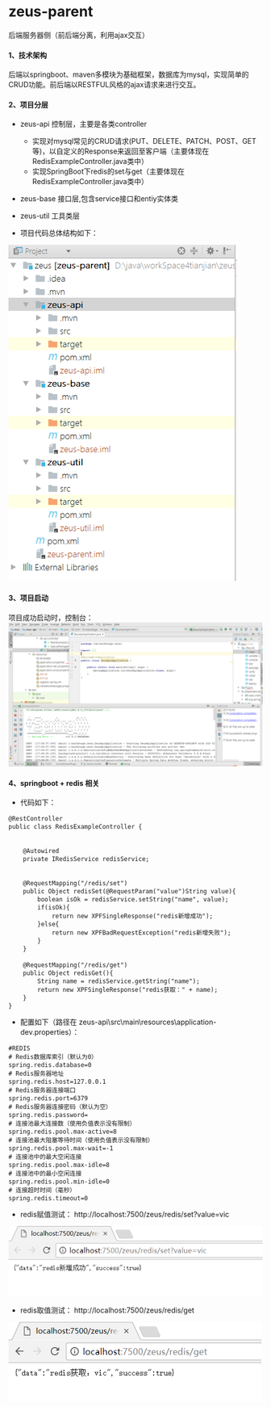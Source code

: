 # zeus-parent
后端服务器侧（前后端分离，利用ajax交互）

#### 1、技术架构
后端以springboot、maven多模块为基础框架，数据库为mysql，实现简单的CRUD功能。前后端以RESTFUL风格的ajax请求来进行交互。
  
#### 2、项目分层

* zeus-api 控制层，主要是各类controller
    * 实现对mysql常见的CRUD请求(PUT、DELETE、PATCH、POST、GET等)，以自定义的Response来返回至客户端（主要体现在 RedisExampleController.java类中）
    * 实现SpringBoot下redis的set与get（主要体现在 RedisExampleController.java类中）
* zeus-base 接口层,包含service接口和entiy实体类  
* zeus-util 工具类层

* 项目代码总体结构如下：

![项目代码总体结构](https://github.com/jiangcaijun/pictureAsset/blob/HEAD/src/zeus-parent/2017-10-30_172632.png?raw=true)
    

#### 3、项目启动
    
项目成功启动时，控制台：
![项目成功启动时，控制台](https://github.com/jiangcaijun/pictureAsset/blob/HEAD/src/zeus-parent/2017-10-30_170546.png?raw=true)
    
#### 4、springboot + redis 相关
* 代码如下：
```
@RestController
public class RedisExampleController {


    @Autowired
    private IRedisService redisService;


    @RequestMapping("/redis/set")
    public Object redisSet(@RequestParam("value")String value){
        boolean isOk = redisService.setString("name", value);
        if(isOk){
            return new XPFSingleResponse("redis新增成功");
        }else{
            return new XPFBadRequestException("redis新增失败");
        }
    }

    @RequestMapping("/redis/get")
    public Object redisGet(){
        String name = redisService.getString("name");
        return new XPFSingleResponse("redis获取：" + name);
    }
}
```

* 配置如下（路径在 zeus-api\src\main\resources\application-dev.properties）：
```
#REDIS
# Redis数据库索引（默认为0）
spring.redis.database=0
# Redis服务器地址
spring.redis.host=127.0.0.1
# Redis服务器连接端口
spring.redis.port=6379
# Redis服务器连接密码（默认为空）
spring.redis.password=
# 连接池最大连接数（使用负值表示没有限制）
spring.redis.pool.max-active=8
# 连接池最大阻塞等待时间（使用负值表示没有限制）
spring.redis.pool.max-wait=-1
# 连接池中的最大空闲连接
spring.redis.pool.max-idle=8
# 连接池中的最小空闲连接
spring.redis.pool.min-idle=0
# 连接超时时间（毫秒）
spring.redis.timeout=0
```
* redis赋值测试：
http://localhost:7500/zeus/redis/set?value=vic
    
![redis赋值测试](https://github.com/jiangcaijun/pictureAsset/blob/HEAD/src/zeus-parent/2017-10-30_172216.png?raw=true)

* redis取值测试：
http://localhost:7500/zeus/redis/get

![redis赋值测试](https://github.com/jiangcaijun/pictureAsset/blob/HEAD/src/zeus-parent/2017-10-30_172235.png?raw=true)